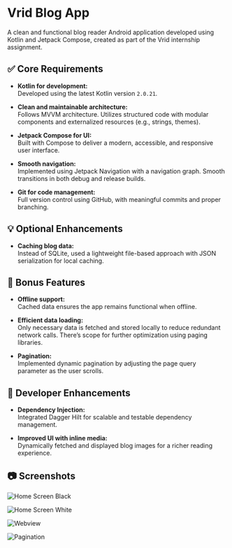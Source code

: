 # Vrid Blog App

A clean and functional blog reader Android application developed using Kotlin and Jetpack Compose, created as part of the Vrid internship assignment.

## ✅ Core Requirements

- **Kotlin for development:**  
  Developed using the latest Kotlin version `2.0.21`.

- **Clean and maintainable architecture:**  
  Follows MVVM architecture. Utilizes structured code with modular components and externalized resources (e.g., strings, themes).

- **Jetpack Compose for UI:**  
  Built with Compose to deliver a modern, accessible, and responsive user interface.

- **Smooth navigation:**  
  Implemented using Jetpack Navigation with a navigation graph. Smooth transitions in both debug and release builds.

- **Git for code management:**  
  Full version control using GitHub, with meaningful commits and proper branching.

## 💡 Optional Enhancements

- **Caching blog data:**  
  Instead of SQLite, used a lightweight file-based approach with JSON serialization for local caching.

## 🚀 Bonus Features

- **Offline support:**  
  Cached data ensures the app remains functional when offline.

- **Efficient data loading:**  
  Only necessary data is fetched and stored locally to reduce redundant network calls. There’s scope for further optimization using paging libraries.

- **Pagination:**  
  Implemented dynamic pagination by adjusting the page query parameter as the user scrolls.

## 🔧 Developer Enhancements

- **Dependency Injection:**  
  Integrated Dagger Hilt for scalable and testable dependency management.

- **Improved UI with inline media:**  
  Dynamically fetched and displayed blog images for a richer reading experience.

## 📷 Screenshots

![Home Screen Black](screenshots/ss4.jpeg)

![Home Screen White](screenshots/ss2.jpeg)

![Webview](screenshots/ss3.jpeg)

![Pagination](screenshots/ss1.jpeg)

